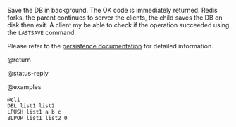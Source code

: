 

Save the DB in background. The OK code is immediately returned.
Redis forks, the parent continues to server the clients, the child
saves the DB on disk then exit. A client my be able to check if the
operation succeeded using the `LASTSAVE` command.

Please refer to the [persistence documentation](/topics/persistence) for detailed information.

@return

@status-reply

@examples

    @cli
    DEL list1 list2
    LPUSH list1 a b c
    BLPOP list1 list2 0

